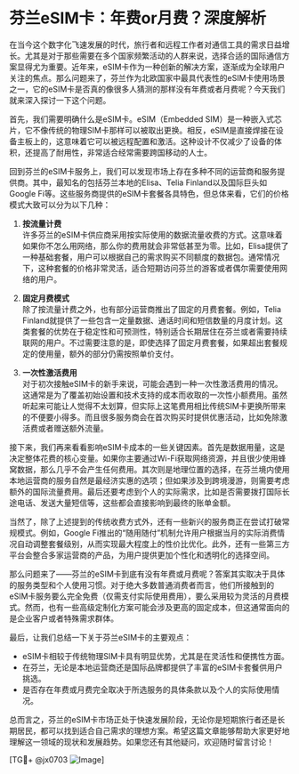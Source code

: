 # 芬兰eSIM卡：年费or月费？深度解析

在当今这个数字化飞速发展的时代，旅行者和远程工作者对通信工具的需求日益增长。尤其是对于那些需要在多个国家频繁活动的人群来说，选择合适的国际通信方案显得尤为重要。近年来，eSIM卡作为一种创新的解决方案，逐渐成为全球用户关注的焦点。那么问题来了，芬兰作为北欧国家中最具代表性的eSIM卡使用场景之一，它的eSIM卡是否真的像很多人猜测的那样没有年费或者月费呢？今天我们就来深入探讨一下这个问题。

首先，我们需要明确什么是eSIM卡。eSIM（Embedded SIM）是一种嵌入式芯片，它不像传统的物理SIM卡那样可以被取出更换。相反，eSIM是直接焊接在设备主板上的，这意味着它可以被远程配置和激活。这种设计不仅减少了设备的体积，还提高了耐用性，非常适合经常需要跨国移动的人士。

回到芬兰的eSIM卡服务上，我们可以发现市场上存在多种不同的运营商和服务提供商。其中，最知名的包括芬兰本地的Elisa、Telia Finland以及国际巨头如Google Fi等。这些服务商提供的eSIM卡套餐各具特色，但总体来看，它们的价格模式大致可以分为以下几种：

1. **按流量计费**  
   许多芬兰的eSIM卡供应商采用按实际使用的数据流量收费的方式。这意味着如果你不怎么用网络，那么你的费用就会非常低甚至为零。比如，Elisa提供了一种基础套餐，用户可以根据自己的需求购买不同额度的数据包。通常情况下，这种套餐的价格非常灵活，适合短期访问芬兰的游客或者偶尔需要使用网络的用户。

2. **固定月费模式**  
   除了按流量计费之外，也有部分运营商推出了固定的月费套餐。例如，Telia Finland就提供了一些包含一定量数据、通话时间和短信数量的月度计划。这类套餐的优势在于稳定性和可预测性，特别适合长期居住在芬兰或者需要持续联网的用户。不过需要注意的是，即使选择了固定月费套餐，如果超出套餐规定的使用量，额外的部分仍需按照单价支付。

3. **一次性激活费用**  
   对于初次接触eSIM卡的新手来说，可能会遇到一种一次性激活费用的情况。这通常是为了覆盖初始设置和技术支持的成本而收取的一次性小额费用。虽然听起来可能让人觉得不太划算，但实际上这笔费用相比传统SIM卡更换所带来的不便要小得多。而且很多服务商会在首次购买时提供优惠活动，比如免除激活费或者赠送额外流量。

接下来，我们再来看看影响eSIM卡成本的一些关键因素。首先是数据用量，这是决定整体花费的核心变量。如果你主要通过Wi-Fi获取网络资源，并且很少使用蜂窝数据，那么几乎不会产生任何费用。其次则是地理位置的选择，在芬兰境内使用本地运营商的服务自然是最经济实惠的选项；但如果涉及到跨境漫游，则需要考虑额外的国际流量费用。最后还要考虑到个人的实际需求，比如是否需要拨打国际长途电话、发送大量短信等，这些都会直接影响到最终的账单金额。

当然了，除了上述提到的传统收费方式外，还有一些新兴的服务商正在尝试打破常规模式。例如，Google Fi推出的“随用随付”机制允许用户根据当月的实际消费情况自动调整套餐级别，从而实现最大程度上的性价比优化。此外，还有一些第三方平台会整合多家运营商的产品，为用户提供更加个性化和透明化的选择空间。

那么问题来了——芬兰的eSIM卡到底有没有年费或月费呢？答案其实取决于具体的服务类型和个人使用习惯。对于绝大多数普通消费者而言，他们所接触到的eSIM卡服务要么完全免费（仅需支付实际使用费用），要么采用较为灵活的月费模式。然而，也有一些高级定制化方案可能会涉及更高的固定成本，但这通常面向的是企业客户或者特殊需求群体。

最后，让我们总结一下关于芬兰eSIM卡的主要观点：
- eSIM卡相较于传统物理SIM卡具有明显优势，尤其是在灵活性和便携性方面。
- 在芬兰，无论是本地运营商还是国际品牌都提供了丰富的eSIM卡套餐供用户挑选。
- 是否存在年费或月费完全取决于所选服务的具体条款以及个人的实际使用情况。

总而言之，芬兰的eSIM卡市场正处于快速发展阶段，无论你是短期旅行者还是长期居民，都可以找到适合自己需求的理想方案。希望这篇文章能够帮助大家更好地理解这一领域的现状和发展趋势。如果您还有其他疑问，欢迎随时留言讨论！

[TG💪+ @jx0703 ![Image](https://github.com/user-attachments/assets/dbca1d08-cadb-493c-b0ec-ad6f7a83f270)]